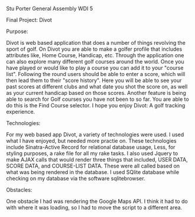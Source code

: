 Stu Porter General Assembly WDI 5 

Final Project: Divot

Purpose:

Divot is web based application that does a number of things revolving the sport of golf. On Divot you are able to make a golfer profile that includes attributes like, Home Course, Handicap, etc. Through the application one can also explore many different golf courses around the world. Once you have played or would like to play a course you can add it to your "course list". Following the round users should be able to enter a score, which will then lead them to their "score history". Here you will be able to see your past scores at different clubs and what date you shot the score on, as well as your current handicap based on those scores. Another feature is being able to search for Golf courses you have not been to so far. You are able to do this is the Find Course selector. I hope you enjoy Divot: A golf tracking experience.


Technologies:

For my web based app Divot, a variety of technologies were used. I used what I have enjoyed, but needed more practie on. These technologies include Sinatra-Active Record for relational database usage, Less, for styling purposes, a rake file for all my rake tasks. I also used Jquery to make AJAX calls that would render three things that included, USER DATA, SCORE DATA, and COURSE-LIST DATA. These were all called based on what was being rendered in the database. I used SQlite database while checking on my database via the software sqlitebrowser.


Obstacles:

One obstacle I had was rendering the Google Maps API. I think it had to do with where it was loading, so I had to move the script to a different area. 
